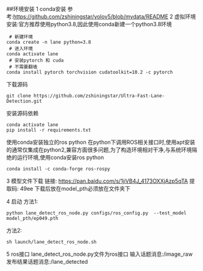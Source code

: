##环境安装
1 conda安装
参考:https://github.com/zshiningstar/yolov5/blob/mydata/README
2 虚拟环境安装:官方推荐使用python3.8,因此使用conda新建一个python3.8环境
```
 # 新建环境
conda create -n lane python=3.8
 # 进入环境
conda activate lane
 # 安装pytorch 和 cuda 
 # 不需要翻墙
conda install pytorch torchvision cudatoolkit=10.2 -c pytorch 
```
下载源码
```
git clone https://github.com/zshiningstar/Ultra-Fast-Lane-Detection.git
```
安装源码依赖
```
conda activate lane
pip install -r requirements.txt
```
使用conda安装独立的ros python
   在python下调用ROS相关接口时,使用apt安装的通常仅集成在python2,兼容方面很多问题,为了构造环境相对干净,与系统环境隔绝的运行环境,使用conda安装ros python
```
conda install -c conda-forge ros-rospy
```

3 模型文件下载
链接: https://pan.baidu.com/s/1jiVB4J_4173OXXjAzp5qTA 提取码: 49ee
下载后放在model_pth必须放在文件夹下

4 启动
方法1:
```
python lane_detect_ros_node.py configs/ros_config.py  --test_model model_pth/ep049.pth
```
方法2:
```
sh launch/lane_detect_ros_node.sh
```
5 ros接口
lane_detect_ros_node.py文件为ros接口
输入话题消息:/image_raw
发布结果话题消息:/lane_detected
